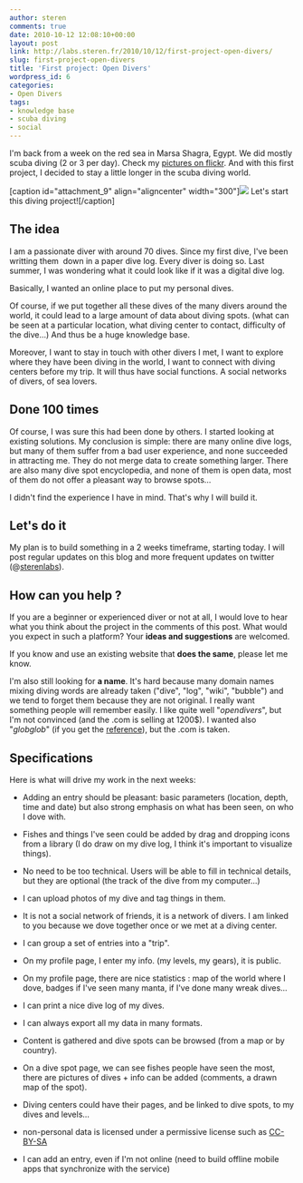 ```yaml
---
author: steren
comments: true
date: 2010-10-12 12:08:10+00:00
layout: post
link: http://labs.steren.fr/2010/10/12/first-project-open-divers/
slug: first-project-open-divers
title: 'First project: Open Divers'
wordpress_id: 6
categories:
- Open Divers
tags:
- knowledge base
- scuba diving
- social
---
```


I'm back from a week on the red sea in Marsa Shagra, Egypt. We did mostly scuba diving (2 or 3 per day). Check my [pictures on flickr](http://www.flickr.com/photos/steren/tags/egypt/). And with this first project, I decided to stay a little longer in the scuba diving world.

[caption id="attachment_9" align="aligncenter" width="300"][![](http://sterenlabs.files.wordpress.com/2010/10/p1000660-modific3a9e-resized.jpg?w=300)](http://sterenlabs.files.wordpress.com/2010/10/p1000660-modific3a9e-resized.jpg) Let's start this diving project![/caption]


## The idea


I am a passionate diver with around 70 dives. Since my first dive, I've been writting them  down in a paper dive log. Every diver is doing so. Last summer, I was wondering what it could look like if it was a digital dive log.

Basically, I wanted an online place to put my personal dives.

Of course, if we put together all these dives of the many divers around the world, it could lead to a large amount of data about diving spots. (what can be seen at a particular location, what diving center to contact, difficulty of the dive...) And thus be a huge knowledge base.

Moreover, I want to stay in touch with other divers I met, I want to explore where they have been diving in the world, I want to connect with diving centers before my trip. It will thus have social functions. A social networks of divers, of sea lovers.


## Done 100 times


Of course, I was sure this had been done by others. I started looking at existing solutions. My conclusion is simple: there are many online dive logs, but many of them suffer from a bad user experience, and none succeeded in attracting me. They do not merge data to create something larger. There are also many dive spot encyclopedia, and none of them is open data, most of them do not offer a pleasant way to browse spots...

I didn't find the experience I have in mind. That's why I will build it.


## Let's do it


My plan is to build something in a 2 weeks timeframe, starting today. I will post regular updates on this blog and more frequent updates on twitter (@[sterenlabs](http://twitter.com/#!/sterenlabs)).


## How can you help ?


If you are a beginner or experienced diver or not at all, I would love to hear what you think about the project in the comments of this post. What would you expect in such a platform? Your **ideas and suggestions** are welcomed.

If you know and use an existing website that **does the same**, please let me know.

I'm also still looking for **a name**. It's hard because many domain names mixing diving words are already taken ("dive", "log", "wiki", "bubble") and we tend to forget them because they are not original. I really want something people will remember easily. I like quite well "_opendivers_", but I'm not convinced (and the .com is selling at 1200$). I wanted also "_globglob_" (if you get the [reference](http://www.youtube.com/watch?v=QFCSXr6qnv4)), but the .com is taken.


## Specifications


Here is what will drive my work in the next weeks:



	
  * Adding an entry should be pleasant: basic parameters (location, depth, time and date) but also strong emphasis on what has been seen, on who I dove with.

	
  * Fishes and things I've seen could be added by drag and dropping icons from a library (I do draw on my dive log, I think it's important to visualize things).

	
  * No need to be too technical. Users will be able to fill in technical details, but they are optional (the track of the dive from my computer...)

	
  * I can upload photos of my dive and tag things in them.

	
  * It is not a social network of friends, it is a network of divers. I am linked to you because we dove together once or we met at a diving center.

	
  * I can group a set of entries into a "trip".



	
  * On my profile page, I enter my info. (my levels, my gears), it is public.

	
  * On my profile page, there are nice statistics : map of the world where I dove, badges if I've seen many manta, if I've done many wreak dives...

	
  * I can print a nice dive log of my dives.

	
  * I can always export all my data in many formats.



	
  * Content is gathered and dive spots can be browsed (from a map or by country).

	
  * On a dive spot page, we can see fishes people have seen the most, there are pictures of dives + info can be added (comments, a drawn map of the spot).

	
  * Diving centers could have their pages, and be linked to dive spots, to my dives and levels...



	
  * non-personal data is licensed under a permissive license such as [CC-BY-SA](http://creativecommons.org/licenses/by-sa/3.0)

	
  * I can add an entry, even if I'm not online (need to build offline mobile apps that synchronize with the service)


